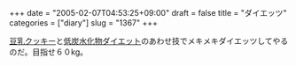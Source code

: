 +++
date = "2005-02-07T04:53:25+09:00"
draft = false
title = "ダイエッツ"
categories = ["diary"]
slug = "1367"
+++

<a href="http://www.rakuten.co.jp/kenkoucorp/552838/552839/#534634" target="_blank">豆乳クッキー</a>と<a href="http://www.ktv.co.jp/ARUARU/search2/aru39/39_1.html" target="_blank">低炭水化物ダイエット</a>のあわせ技でメキメキダイエッツしてやるのだ。目指せ６０kg。
